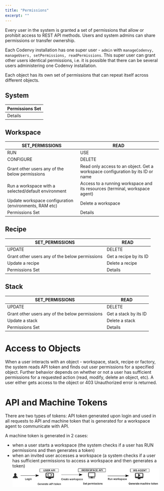 ```yaml
---
title: "Permissions"
excerpt: ""
---
```

Every user in the system is granted a set of permissions that allow or prohibit access to REST API methods. Users and system admins can share permissions or transfer ownership.

Each Codenvy installation has one super user - `admin` with `manageCodenvy, manageUsers, setPermissions, readPermissions`. This super user can grant other users identical permissions, i.e. it is possible that there can be several users administering one Codenvy installation.

Each object has its own set of permissions that can repeat itself across different objects.

## System

| Permissions Set   
| --- 
| Details   

## Workspace

| SET_PERMISSIONS   | READ   
| --- | --- 
| RUN   | USE   
| CONFIGURE   | DELETE   
| Grant other users any of the below permissions   | Read only access to an object. Get a workspace configuration by its ID or name   
| Run a workspace with a selected/default environment   | Access to a running workspace and its resources (terminal, workspace agent)   
| Update workspace configuration (environments, RAM etc)   | Delete a workspace   
| Permissions Set   | Details   

## Recipe

| SET_PERMISSIONS   | READ   
| --- | --- 
| UPDATE   | DELETE   
| Grant other users any of the below permissions   | Get a recipe by its ID   
| Update a recipe   | Delete a recipe   
| Permissions Set   | Details   

## Stack

| SET_PERMISSIONS   | READ   
| --- | --- 
| UPDATE   | DELETE   
| Grant other users any of the below permissions   | Get a stack by its ID   
| Update a stack   | Delete a stack   
| Permissions Set   | Details   

# Access to Objects

When a user interacts with an object - workspace, stack, recipe or factory, the system reads API token and finds out user permissions for a specified object. Further behavior depends on whether or not a user has sufficient permissions for a requested action (read, modify, delete an object, etc).  A user either gets access to the object or 403 Unauthorized error is returned.

# API and Machine Tokens

There are two types of tokens: API token generated upon login and used in all requests to API and machine token that is generated for a workspace agent to communicate with API.

A machine token is generated in 2 cases:

* when a user starts a workspace (the system checks if a user has RUN permissions and then generates a token)
* when an invited user accesses a workspace (a system checks if a user has sufficient permissions to access a workspace and then generates a token)
![tokens.png](images/tokens.png)
